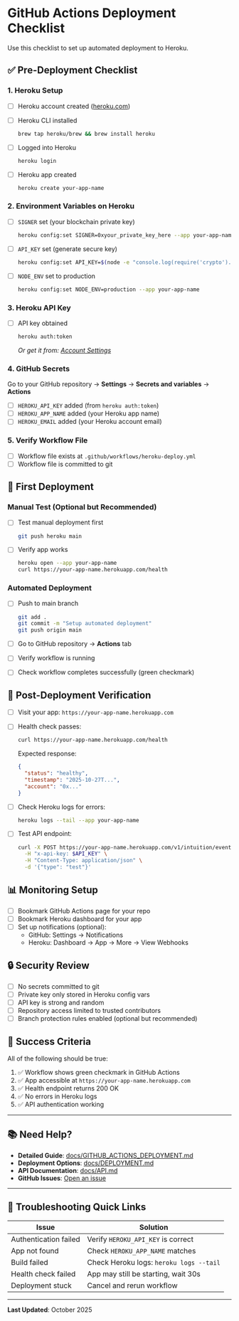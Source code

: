 # GitHub Actions Deployment Checklist

Use this checklist to set up automated deployment to Heroku.

## ✅ Pre-Deployment Checklist

### 1. Heroku Setup

- [ ] Heroku account created ([heroku.com](https://heroku.com))
- [ ] Heroku CLI installed

  ```bash
  brew tap heroku/brew && brew install heroku
  ```

- [ ] Logged into Heroku

  ```bash
  heroku login
  ```

- [ ] Heroku app created

  ```bash
  heroku create your-app-name
  ```

### 2. Environment Variables on Heroku

- [ ] `SIGNER` set (your blockchain private key)

  ```bash
  heroku config:set SIGNER=0xyour_private_key_here --app your-app-name
  ```

- [ ] `API_KEY` set (generate secure key)

  ```bash
  heroku config:set API_KEY=$(node -e "console.log(require('crypto').randomBytes(32).toString('hex'))") --app your-app-name
  ```

- [ ] `NODE_ENV` set to production

  ```bash
  heroku config:set NODE_ENV=production --app your-app-name
  ```

### 3. Heroku API Key

- [ ] API key obtained

  ```bash
  heroku auth:token
  ```

  _Or get it from: [Account Settings](https://dashboard.heroku.com/account)_

### 4. GitHub Secrets

Go to your GitHub repository → **Settings** → **Secrets and variables** → **Actions**

- [ ] `HEROKU_API_KEY` added (from `heroku auth:token`)
- [ ] `HEROKU_APP_NAME` added (your Heroku app name)
- [ ] `HEROKU_EMAIL` added (your Heroku account email)

### 5. Verify Workflow File

- [ ] Workflow file exists at `.github/workflows/heroku-deploy.yml`
- [ ] Workflow file is committed to git

## 🚀 First Deployment

### Manual Test (Optional but Recommended)

- [ ] Test manual deployment first

  ```bash
  git push heroku main
  ```

- [ ] Verify app works

  ```bash
  heroku open --app your-app-name
  curl https://your-app-name.herokuapp.com/health
  ```

### Automated Deployment

- [ ] Push to main branch

  ```bash
  git add .
  git commit -m "Setup automated deployment"
  git push origin main
  ```

- [ ] Go to GitHub repository → **Actions** tab
- [ ] Verify workflow is running
- [ ] Check workflow completes successfully (green checkmark)

## 🏥 Post-Deployment Verification

- [ ] Visit your app: `https://your-app-name.herokuapp.com`
- [ ] Health check passes:

  ```bash
  curl https://your-app-name.herokuapp.com/health
  ```

  Expected response:

  ```json
  {
    "status": "healthy",
    "timestamp": "2025-10-27T...",
    "account": "0x..."
  }
  ```

- [ ] Check Heroku logs for errors:

  ```bash
  heroku logs --tail --app your-app-name
  ```

- [ ] Test API endpoint:

  ```bash
  curl -X POST https://your-app-name.herokuapp.com/v1/intuition/events \
    -H "x-api-key: $API_KEY" \
    -H "Content-Type: application/json" \
    -d '{"type": "test"}'
  ```

## 📊 Monitoring Setup

- [ ] Bookmark GitHub Actions page for your repo
- [ ] Bookmark Heroku dashboard for your app
- [ ] Set up notifications (optional):
  - GitHub: Settings → Notifications
  - Heroku: Dashboard → App → More → View Webhooks

## 🔒 Security Review

- [ ] No secrets committed to git
- [ ] Private key only stored in Heroku config vars
- [ ] API key is strong and random
- [ ] Repository access limited to trusted contributors
- [ ] Branch protection rules enabled (optional but recommended)

## 🎉 Success Criteria

All of the following should be true:

1. ✅ Workflow shows green checkmark in GitHub Actions
2. ✅ App accessible at `https://your-app-name.herokuapp.com`
3. ✅ Health endpoint returns 200 OK
4. ✅ No errors in Heroku logs
5. ✅ API authentication working

---

## 📚 Need Help?

- **Detailed Guide**: [docs/GITHUB_ACTIONS_DEPLOYMENT.md](../docs/GITHUB_ACTIONS_DEPLOYMENT.md)
- **Deployment Options**: [docs/DEPLOYMENT.md](../docs/DEPLOYMENT.md)
- **API Documentation**: [docs/API.md](../docs/API.md)
- **GitHub Issues**: [Open an issue](../../issues)

---

## 🔄 Troubleshooting Quick Links

| Issue | Solution |
|-------|----------|
| Authentication failed | Verify `HEROKU_API_KEY` is correct |
| App not found | Check `HEROKU_APP_NAME` matches |
| Build failed | Check Heroku logs: `heroku logs --tail` |
| Health check failed | App may still be starting, wait 30s |
| Deployment stuck | Cancel and rerun workflow |

---

**Last Updated**: October 2025
